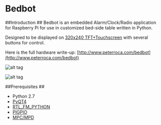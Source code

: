 # Bedbot #

##Introduction ##
Bedbot is an embedded Alarm/Clock/Radio application for Raspberry Pi for use in customized bed-side table written in Python.  

Designed to be displayed on [320x240 TFT+Touchscreen](https://www.adafruit.com/products/1601) with several buttons for control.

Here is the full hardware write-up:  [http://www.peterroca.com/bedbot](http://www.peterroca.com/bedbot)

![alt tag](http://peterroca.com/bedbot/assets/img/main.jpg)

![alt tag](http://peterroca.com/bedbot/assets/img/topCloseupOpen.jpg)


##Prerequisites ##

* Python 2.7
* [PyQT4](http://www.riverbankcomputing.com/software/pyqt/download)
* [RTL_FM_PYTHON](https://github.com/th0ma5w/rtl_fm_python)
* [PIGPIO](http://abyz.co.uk/rpi/pigpio/)
* [MPC/MPD](http://www.musicpd.org/clients/mpc/)
